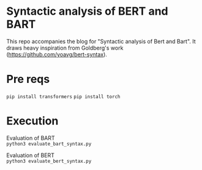 # Syntactic analysis of BERT and BART
This repo accompanies the blog for "Syntactic analysis of Bert and Bart". It draws heavy inspiration from Goldberg's work (https://github.com/yoavg/bert-syntax).

# Pre reqs
`pip install transformers`
`pip install torch`

# Execution
Evaluation of BART  
`python3 evaluate_bart_syntax.py`


Evaluation of BERT  
`python3 evaluate_bert_syntax.py`
